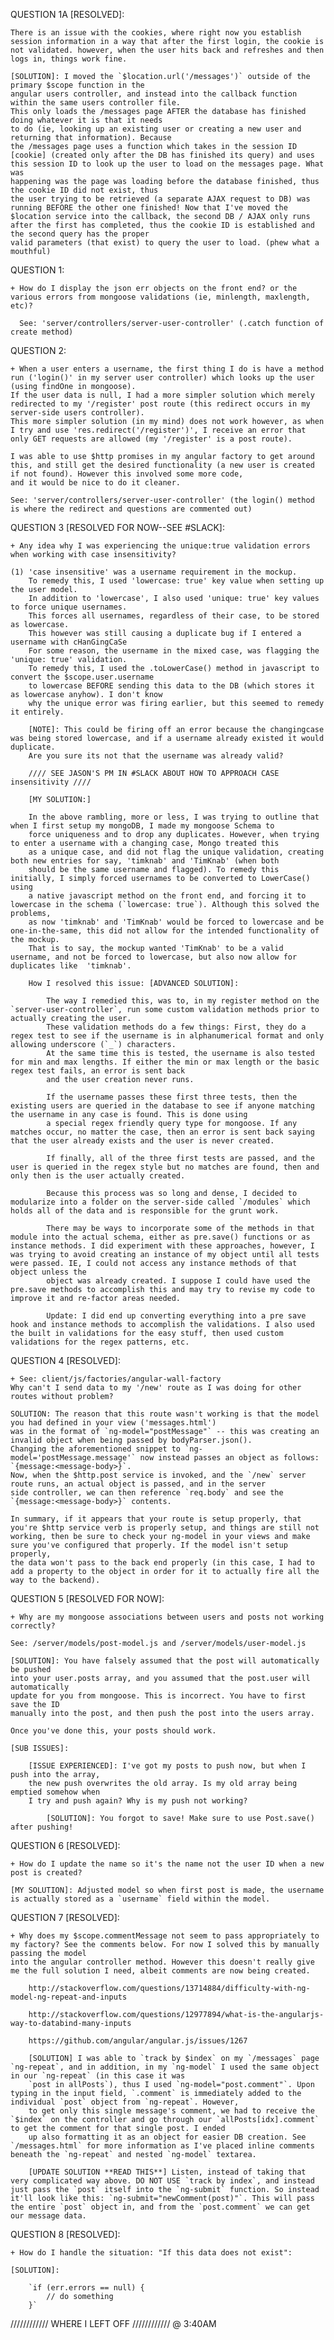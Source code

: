 QUESTION 1A [RESOLVED]:

    There is an issue with the cookies, where right now you establish session information in a way that after the first login, the cookie is not validated. however, when the user hits back and refreshes and then logs in, things work fine.

    [SOLUTION]: I moved the `$location.url('/messages')` outside of the primary $scope function in the
    angular users controller, and instead into the callback function within the same users controller file.
    This only loads the /messages page AFTER the database has finished doing whatever it is that it needs
    to do (ie, looking up an existing user or creating a new user and returning that information). Because
    the /messages page uses a function which takes in the session ID [cookie] (created only after the DB has finished its query) and uses this session ID to look up the user to load on the messages page. What was
    happening was the page was loading before the database finished, thus the cookie ID did not exist, thus
    the user trying to be retrieved (a separate AJAX request to DB) was running BEFORE the other one finished! Now that I've moved the $location service into the callback, the second DB / AJAX only runs
    after the first has completed, thus the cookie ID is established and the second query has the proper
    valid parameters (that exist) to query the user to load. (phew what a mouthful)

QUESTION 1:

    + How do I display the json err objects on the front end? or the various errors from mongoose validations (ie, minlength, maxlength, etc)?

      See: 'server/controllers/server-user-controller' (.catch function of create method)

QUESTION 2:

    + When a user enters a username, the first thing I do is have a method run ('login()' in my server user controller) which looks up the user (using findOne in mongoose).
    If the user data is null, I had a more simpler solution which merely redirected to my '/register' post route (this redirect occurs in my server-side users controller).
    This more simpler solution (in my mind) does not work however, as when I try and use 'res.redirect('/register')', I receive an error that only GET requests are allowed (my '/register' is a post route).

    I was able to use $http promises in my angular factory to get around this, and still get the desired functionality (a new user is created if not found). However this involved some more code,
    and it would be nice to do it cleaner.

    See: 'server/controllers/server-user-controller' (the login() method is where the redirect and questions are commented out)


QUESTION 3 [RESOLVED FOR NOW--SEE #SLACK]:

    + Any idea why I was experiencing the unique:true validation errors when working with case insensitivity?

    (1) 'case insensitive' was a username requirement in the mockup.
        To remedy this, I used 'lowercase: true' key value when setting up the user model.
        In addition to 'lowercase', I also used 'unique: true' key values to force unique usernames.
        This forces all usernames, regardless of their case, to be stored as lowercase.
        This however was still causing a duplicate bug if I entered a username with cHanGingCaSe
        For some reason, the username in the mixed case, was flagging the 'unique: true' validation.
        To remedy this, I used the .toLowerCase() method in javascript to convert the $scope.user.username
        to lowercase BEFORE sending this data to the DB (which stores it as lowercase anyhow). I don't know
        why the unique error was firing earlier, but this seemed to remedy it entirely.

        [NOTE]: This could be firing off an error because the changingcase was being stored lowercase, and if a username already existed it would duplicate.
        Are you sure its not that the username was already valid?

        //// SEE JASON'S PM IN #SLACK ABOUT HOW TO APPROACH CASE insensitivity ////

        [MY SOLUTION:]

        In the above rambling, more or less, I was trying to outline that when I first setup my mongoDB, I made my mongoose Schema to
        force uniqueness and to drop any duplicates. However, when trying to enter a username with a changing case, Mongo treated this
        as a unique case, and did not flag the unique validation, creating both new entries for say, 'timknab' and 'TimKnab' (when both
        should be the same username and flagged). To remedy this initially, I simply forced usernames to be converted to LowerCase() using
        a native javascript method on the front end, and forcing it to lowercase in the schema (`lowercase: true`). Although this solved the problems,
        as now 'timknab' and 'TimKnab' would be forced to lowercase and be one-in-the-same, this did not allow for the intended functionality of the mockup.
        That is to say, the mockup wanted 'TimKnab' to be a valid username, and not be forced to lowercase, but also now allow for duplicates like  'timknab'.

        How I resolved this issue: [ADVANCED SOLUTION]:

            The way I remedied this, was to, in my register method on the `server-user-controller`, run some custom validation methods prior to actually creating the user.
            These validation methods do a few things: First, they do a regex test to see if the username is in alphanumerical format and only allowing underscore (`_`) characters.
            At the same time this is tested, the username is also tested for min and max lengths. If either the min or max length or the basic regex test fails, an error is sent back
            and the user creation never runs.

            If the username passes these first three tests, then the existing users are queried in the database to see if anyone matching the username in any case is found. This is done using
            a special regex friendly query type for mongoose. If any matches occur, no matter the case, then an error is sent back saying that the user already exists and the user is never created.

            If finally, all of the three first tests are passed, and the user is queried in the regex style but no matches are found, then and only then is the user actually created.

            Because this process was so long and dense, I decided to modularize into a folder on the server-side called `/modules` which holds all of the data and is responsible for the grunt work.

            There may be ways to incorporate some of the methods in that module into the actual schema, either as pre.save() functions or as instance methods. I did experiment with these approaches, however, I was trying to avoid creating an instance of my object until all tests were passed. IE, I could not access any instance methods of that object unless the
            object was already created. I suppose I could have used the pre.save methods to accomplish this and may try to revise my code to improve it and re-factor areas needed.

            Update: I did end up converting everything into a pre save hook and instance methods to accomplish the validations. I also used the built in validations for the easy stuff, then used custom validations for the regex patterns, etc.

QUESTION 4 [RESOLVED]:

    + See: client/js/factories/angular-wall-factory
    Why can't I send data to my '/new' route as I was doing for other routes without problem?

    SOLUTION: The reason that this route wasn't working is that the model you had defined in your view ('messages.html')
    was in the format of `ng-model="postMessage"` -- this was creating an invalid object when being passed by bodyParser.json().
    Changing the aforementioned snippet to `ng-model='postMessage.message'` now instead passes an object as follows: `{message:<message-body>}`.
    Now, when the $http.post service is invoked, and the `/new` server route runs, an actual object is passed, and in the server
    side controller, we can then reference `req.body` and see the `{message:<message-body>}` contents.

    In summary, if it appears that your route is setup properly, that you're $http service verb is properly setup, and things are still not
    working, then be sure to check your ng-model in your views and make sure you've configured that properly. If the model isn't setup properly,
    the data won't pass to the back end properly (in this case, I had to add a property to the object in order for it to actually fire all the way to the backend).

QUESTION 5 [RESOLVED FOR NOW]:

    + Why are my mongoose associations between users and posts not working correctly?

    See: /server/models/post-model.js and /server/models/user-model.js

    [SOLUTION]: You have falsely assumed that the post will automatically be pushed
    into your user.posts array, and you assumed that the post.user will automatically
    update for you from mongoose. This is incorrect. You have to first save the ID
    manually into the post, and then push the post into the users array.

    Once you've done this, your posts should work.

    [SUB ISSUES]:

        [ISSUE EXPERIENCED]: I've got my posts to push now, but when I push into the array,
        the new push overwrites the old array. Is my old array being emptied somehow when
        I try and push again? Why is my push not working?

            [SOLUTION]: You forgot to save! Make sure to use Post.save() after pushing!

QUESTION 6 [RESOLVED]:

    + How do I update the name so it's the name not the user ID when a new post is created?

    [MY SOLUTION]: Adjusted model so when first post is made, the username is actually stored as a `username` field within the model.

QUESTION 7 [RESOLVED]:

    + Why does my $scope.commentMessage not seem to pass appropriately to my factory? See the comments below. For now I solved this by manually passing the model
    into the angular controller method. However this doesn't really give me the full solution I need, albeit comments are now being created.

        http://stackoverflow.com/questions/13714884/difficulty-with-ng-model-ng-repeat-and-inputs

        http://stackoverflow.com/questions/12977894/what-is-the-angularjs-way-to-databind-many-inputs

        https://github.com/angular/angular.js/issues/1267

        [SOLUTION] I was able to `track by $index` on my `/messages` page `ng-repeat`, and in addition, in my `ng-model` I used the same object in our `ng-repeat` (in this case it was
        `post in allPosts`), thus I used `ng-model="post.comment"`. Upon typing in the input field, `.comment` is immediately added to the individual `post` object from `ng-repeat`. However,
        to get only this single message's comment, we had to receive the `$index` on the controller and go through our `allPosts[idx].comment` to get the comment for that single post. I ended
        up also formatting it as an object for easier DB creation. See `/messages.html` for more information as I've placed inline comments beneath the `ng-repeat` and nested `ng-model` textarea.

        [UPDATE SOLUTION **READ THIS**] Listen, instead of taking that very complicated way above. DO NOT USE `track by index`, and instead just pass the `post` itself into the `ng-submit` function. So instead it'll look like this: `ng-submit="newComment(post)"`. This will pass the entire `post` object in, and from the `post.comment` we can get our message data.


QUESTION 8 [RESOLVED]:

    + How do I handle the situation: "If this data does not exist":

    [SOLUTION]:

        `if (err.errors == null) {
            // do something
        }`

//////////// WHERE I LEFT OFF //////////// @ 3:40AM
